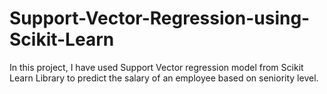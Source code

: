 # Support-Vector-Regression-using-Scikit-Learn
In this project, I have used Support Vector regression model from Scikit Learn Library to predict the salary of an employee based on seniority level.
